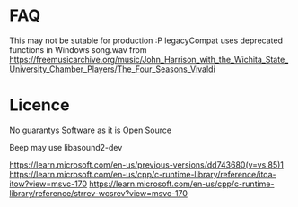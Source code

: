 # FAQ
This may not be sutable for production :P
legacyCompat uses deprecated functions in Windows
song.wav from https://freemusicarchive.org/music/John_Harrison_with_the_Wichita_State_University_Chamber_Players/The_Four_Seasons_Vivaldi
# Licence
No guarantys
Software as it is
Open Source

Beep may use
libasound2-dev

https://learn.microsoft.com/en-us/previous-versions/dd743680(v=vs.85)1
https://learn.microsoft.com/en-us/cpp/c-runtime-library/reference/itoa-itow?view=msvc-170
https://learn.microsoft.com/en-us/cpp/c-runtime-library/reference/strrev-wcsrev?view=msvc-170
